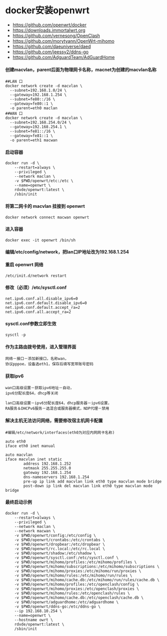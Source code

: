 # docker安装openwrt

- https://github.com/openwrt/docker
- https://downloads.immortalwrt.org
- https://github.com/vernesong/OpenClash
- https://github.com/morytyann/OpenWrt-mihomo
- https://github.com/daeuniverse/daed
- https://github.com/jeessy2/ddns-go
- https://github.com/AdguardTeam/AdGuardHome

#### 创建macvlan，parent后面为物理网卡名称，macnet为创建的macvlan名称
```
##LAN 口
docker network create -d macvlan \
  --subnet=192.168.1.0/24 \
  --gateway=192.168.1.254 \
  --subnet=fe80::/16 \
  --gateway=fe80::1 \
  -o parent=eth0 maclan
##WAN 口
docker network create -d macvlan \
  --subnet=192.168.254.0/24 \
  --gateway=192.168.254.1 \
  --subnet=fe81::/16 \
  --gateway=fe81::1 \
  -o parent=eth1 macwan
```
#### 启动容器
```
docker run -d \
    --restart=always \
    --privileged \
    --network maclan \
    -v $PWD/openwrt/etc:/etc \
    --name=openwrt \
    rdvde/openwrt:latest \
    /sbin/init
```
#### 将第二网卡的 macvlan 挂接到 openwrt
```
docker network connect macwan openwrt
```
#### 进入容器
```
docker exec -it openwrt /bin/sh
```
#### 编辑/etc/config/network，把lan口IP地址改为192.168.1.254
#### 重启 openwrt 网络
```
/etc/init.d/network restart
```
#### 修改（必须）/etc/sysctl.conf
```
net.ipv6.conf.all.disable_ipv6=0
net.ipv6.conf.default.disable_ipv6=0
net.ipv6.conf.default.accept_ra=2
net.ipv6.conf.all.accept_ra=2
```
#### sysctl.conf参数立即生效
```
sysctl -p
```
#### 作为主路由拨号使用，进入管理界面
```
网络－接口－添加新接口，名称wan，
协议pppoe，设备选eth1，保存后填写宽带账号密码
```
#### 获取ipv6
```
wan口高级设置－获取ipv6地址－自动，
ipv6分配长度64，dhcp等关闭

lan口高级设置－ipv6分配长度64，dhcp服务器－ipv6设置，
RA服务＆DHCPv6服务－选混合或服务器模式，NDP代理－禁用
```
#### 解决主机无法访问网络，需要修改宿主机网卡配置
```
#编辑/etc/network/interfaces(eth0为对应内网网卡名称)

auto eth0
iface eth0 inet manual

auto macvlan
iface macvlan inet static
        address 192.168.1.252
        netmask 255.255.255.0
        gateway 192.168.1.254
        dns-nameservers 192.168.1.254
        pre-up ip link add macvlan link eth0 type macvlan mode bridge
        post-down ip link del macvlan link eth0 type macvlan mode bridge
```

#### 最终启动示例

```
docker run -d \
    --restart=always \
    --privileged \
    --network maclan \
    --network macwan \
    -v $PWD/openwrt/config:/etc/config \
    -v $PWD/openwrt/crontabs:/etc/crontabs \
    -v $PWD/openwrt/dropbear:/etc/dropbear \
    -v $PWD/openwrt/rc.local:/etc/rc.local \
    -v $PWD/openwrt/shadow:/etc/shadow \
    -v $PWD/openwrt/sysctl.conf:/etc/sysctl.conf \
    -v $PWD/openwrt/mihomo/profiles:/etc/mihomo/profiles \
    -v $PWD/openwrt/mihomo/subscriptions:/etc/mihomo/subscriptions \
    -v $PWD/openwrt/mihomo/proxies:/etc/mihomo/run/proxies \
    -v $PWD/openwrt/mihomo/rules:/etc/mihomo/run/rules \
    -v $PWD/openwrt/mihomo/cache.db:/etc/mihomo/run/rules/cache.db \
    -v $PWD/openwrt/mihomo/profiles:/etc/openclash/config \
    -v $PWD/openwrt/mihomo/proxies:/etc/openclash/proxies \
    -v $PWD/openwrt/mihomo/rules:/etc/openclash/rules \
    -v $PWD/openwrt/mihomo/cache.db:/etc/openclash/cache.db \
    -v $PWD/openwrt/adguardhome:/etc/adguardhome \
    -v $PWD/openwrt/ddns-go:/etc/ddns-go \
    --ip 192.168.10.254 \
    --name=openwrt \
    --hostname owrt \
    rdvde/openwrt:latest \
    /sbin/init
```